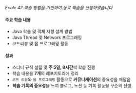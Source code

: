 _École 42 학습 방법을 기반하여 동료 학습을 진행하였습니다._

#### 주요 학습 내용
- Java 학습 및 객체 지향 설계 방법
- Java Thread 및 Network 프로그래밍
- 코드리뷰 및 몹 프로그래밍 활동

#### 성과
- 스터디 규칙 설립 및 **주 5일, 8시간**씩 학습 진행
- 학습 내용을 **7개**의 레포지토리에 정리
- `코드 리뷰`와 `몹 프로그래밍` 활동으로 **커뮤니케이션**의 중요성을 깨달음
- **학습 기록의 중요성**을 느껴 블로그, 노션 등 기록 활동을 꾸준히 진행

